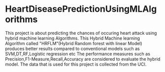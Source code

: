 # HeartDiseasePredictionUsingMLAlgorithms
This project is about predicting the chances of occuring heart attack using hybrid machine learning Algorithms.
This Hybrid Machine learning Algorithm called "HRFLM"(Hybrid Random forest with linear Model) produces better results compared to conventional models such as SVM,DT,RF,Logistic regression etc
The performance measures such as Precision,F1-Measure,Recall,Accuracy are considered to evaluate the hybrid model.
The data that is used for this project is collected from the UCI.
